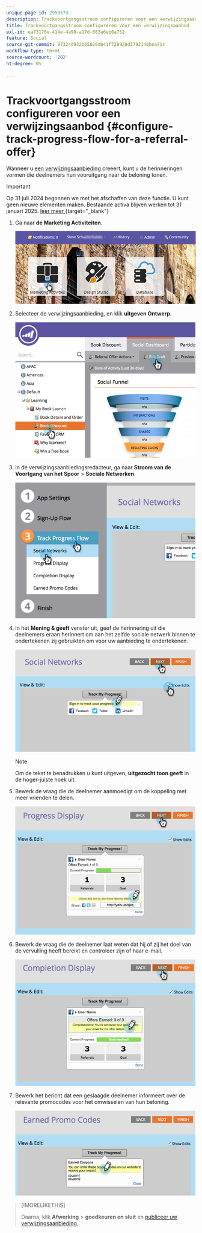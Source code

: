 ```yaml
---
unique-page-id: 2950573
description: Trackvoortgangsstroom configureren voor een verwijzingsaanbod - Marketo Docs - Productdocumentatie
title: Trackvoortgangsstroom configureren voor een verwijzingsaanbod
exl-id: ea73176e-414e-4a90-a17d-083a6eb0a752
feature: Social
source-git-commit: 97324d932b65020d041f728928d3792140bea71c
workflow-type: tm+mt
source-wordcount: '202'
ht-degree: 0%

---
```


# Trackvoortgangsstroom configureren voor een verwijzingsaanbod {#configure-track-progress-flow-for-a-referral-offer}

Wanneer u [ een verwijzingsaanbieding ](/help/marketo/product-docs/demand-generation/social/referral-offers/create-a-referral-offer.md) creeert, kunt u de herinneringen vormen die deelnemers hun vooruitgang naar de beloning tonen.

>[!IMPORTANT]
>
>Op 31 juli 2024 begonnen we met het afschaffen van deze functie. U kunt geen nieuwe elementen maken. Bestaande activa blijven werken tot 31 januari 2025. [ leer meer ](https://nation.marketo.com/t5/employee-blogs/marketo-engage-social-features-deprecation/ba-p/351977) {target="_blank"}

1. Ga naar **de Marketing Activiteiten**.

   ![](assets/login-marketing-activities-4.png)

1. Selecteer de verwijzingsaanbieding, en klik **uitgeven Ontwerp**.

   ![](assets/image2014-9-22-14-3a35-3a31.png)

1. In de verwijzingsaanbiedingsredacteur, ga naar **Stroom van de Voortgang van het Spoor** > **Sociale Netwerken**.

   ![](assets/image2014-9-22-14-3a35-3a43.png)

1. In het **Mening &amp; geeft** venster uit, geef de herinnering uit die deelnemers eraan herinnert om aan het zelfde sociale netwerk binnen te ondertekenen zij gebruikten om voor uw aanbieding te ondertekenen.

   ![](assets/image2014-9-22-14-3a35-3a58.png)

   >[!NOTE]
   >
   >Om de tekst te benadrukken u kunt uitgeven, **uitgezocht toon geeft** in de hoger-juiste hoek uit.

1. Bewerk de vraag die de deelnemer aanmoedigt om de koppeling met meer vrienden te delen.

   ![](assets/image2014-9-22-14-3a36-3a22.png)

1. Bewerk de vraag die de deelnemer laat weten dat hij of zij het doel van de vervulling heeft bereikt en controleer zijn of haar e-mail.

   ![](assets/image2014-9-22-14-3a36-3a36.png)

1. Bewerk het bericht dat een geslaagde deelnemer informeert over de relevante promocodes voor het omwisselen van hun beloning.

   ![](assets/image2014-9-22-14-3a36-3a43.png)

>[!MORELIKETHIS]
>
>Daarna, klik **Afwerking** > **goedkeuren en sluit** en [ publiceer uw verwijzingsaanbieding ](/help/marketo/product-docs/demand-generation/social/referral-offers/publish-a-referral-offer.md).
